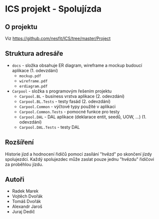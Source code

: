# ICS projekt - Spolujízda

## O projektu
Viz https://github.com/nesfit/ICS/tree/master/Project

## Struktura adresáře
- `docs` - složka obsahuje ER diagram, wireframe a mockup budoucí aplikace (1. odevzdání)
    + `mockup.pdf`
    + `wireframe.pdf`
    + `erdiagram.pdf`
- `Carpool` - složka s programovým řešením projektu
    + `Carpool.BL` - business vrstva aplikace (2. odevzdání)
    + `Carpool.BL.Tests` - testy fasád (2. odevzdání)
    + `Carpool.Common` - výčtové typy použité v aplikaci
    + `Carpool.Common.Tests` - pomocné funkce pro testy
    + `Carpool.DAL` - DAL aplikace (deklarace entit, seedů, UOW, ...) (1. odevzdání)
    + `Carpool.DAL.Tests` - testy DAL 

## Rozšíření
Historie jízd a hodnocení řidičů pomocí zasílání "hvězd" po skončení jízdy spolujezdci. Každý spolujezdec může zaslat pouze jednu "hvězdu" řidičovi za proběhlou jízdu.

## Autoři
- Radek Marek
- Vojtěch Dvořák
- Tomáš Dvořák
- Alexandr Jaroš
- Juraj Dedič
